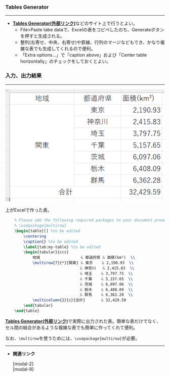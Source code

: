 <!--22-->
<!--Excel等で作った表をTeXに挿入-->

### Tables Generator

---

- <span class="exlink">[**Tables Generator(外部リンク)**](https://www.tablesgenerator.com/latex_tables)</span>などのサイト上で行うとよい。
    - File>Paste tabe dataで、Excelの表をコピペしたのち、Generateボタンを押すと生成される。
    - 整列(左寄せ、中央、右寄せ)や罫線、行列のマージなどもでき、かなり複雑な表でも生成してくれるので便利。
    - 「Extra options…」で「caption above」および「Center table horizontally」のチェックをしておくとよい。

### 入力、出力結果

---

![1](./insert-excel-tables/1.png "max-width=500px")

上がExcelで作った表。

```latex
    % Please add the following required packages to your document preamble:
    % \usepackage{multirow}
    \begin{table}[] %to be edited
        \centering
        \caption{} %to be edited
        \label{tab:my-table} %to be edited
        \begin{tabular}{ccc}
            地域                  & 都道府県 & 面積(km²)  \\
            \multirow{7}{*}{関東} & 東京    & 2,190.93  \\
                                 & 神奈川   & 2,415.83  \\
                                 & 埼玉    & 3,797.75  \\
                                 & 千葉    & 5,157.65  \\
                                 & 茨城    & 6,097.06  \\
                                 & 栃木    & 6,408.09  \\
                                 & 群馬    & 6,362.28  \\
            \multicolumn{2}{c}{合計}       & 32,429.59
        \end{tabular}
    \end{table}
```

<span class="exlink">[**Tables Generator(外部リンク)**](https://www.tablesgenerator.com/latex_tables)</span>で実際に出力された表。簡単な表だけでなく、セル間の結合があるような複雑な表でも簡単に作ってくれて便利。

なお、`\multirow`を使うためには、`\usepackage{multirow}`が必要。

---

- **関連リンク**
    
    <div class="related-link-wrapper">
        [modal-2]<!--表挿入(tabular環境)--><br>    
        [modal-9]<!--好きな位置に図表を配置(floatパッケージ)-->
    </div>